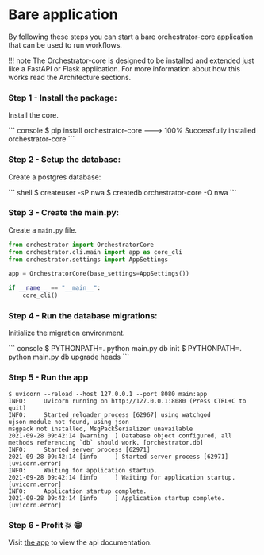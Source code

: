# Bare application

By following these steps you can start a bare orchestrator-core application that can be used to run workflows.


!!! note
    The Orchestrator-core is designed to be installed and extended just like a FastAPI or Flask application. For more
    information about how this works read the Architecture sections.


### Step 1 - Install the package:
Install the core.
<div class="termy">
``` console
$ pip install orchestrator-core
---> 100%
Successfully installed orchestrator-core
```
</div>

### Step 2 - Setup the database:
Create a postgres database:

<div class="termy">
``` shell
$ createuser -sP nwa
$ createdb orchestrator-core -O nwa
```
</div>

### Step 3 - Create the main.py:
Create a `main.py` file.

``` python
from orchestrator import OrchestratorCore
from orchestrator.cli.main import app as core_cli
from orchestrator.settings import AppSettings

app = OrchestratorCore(base_settings=AppSettings())

if __name__ == "__main__":
    core_cli()
```


### Step 4 - Run the database migrations:

Initialize the migration environment.
<div class="termy">
``` console
$ PYTHONPATH=. python main.py db init
$ PYTHONPATH=. python main.py db upgrade heads
```
</div>

### Step 5 - Run the app

<div class="termy">

``` shell
$ uvicorn --reload --host 127.0.0.1 --port 8080 main:app
INFO:     Uvicorn running on http://127.0.0.1:8080 (Press CTRL+C to quit)
INFO:     Started reloader process [62967] using watchgod
ujson module not found, using json
msgpack not installed, MsgPackSerializer unavailable
2021-09-28 09:42:14 [warning  ] Database object configured, all methods referencing `db` should work. [orchestrator.db]
INFO:     Started server process [62971]
2021-09-28 09:42:14 [info     ] Started server process [62971] [uvicorn.error]
INFO:     Waiting for application startup.
2021-09-28 09:42:14 [info     ] Waiting for application startup. [uvicorn.error]
INFO:     Application startup complete.
2021-09-28 09:42:14 [info     ] Application startup complete.  [uvicorn.error]
```
</div>

### Step 6 - Profit :boom: :grin:

Visit [the app](http://127.0.0.1:8080/api/redoc) to view the api documentation.

